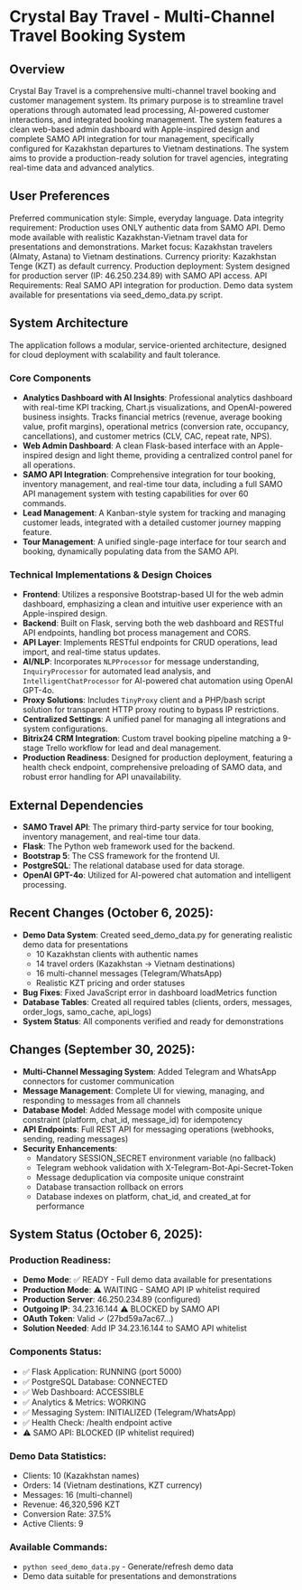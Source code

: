 # Crystal Bay Travel - Multi-Channel Travel Booking System

## Overview

Crystal Bay Travel is a comprehensive multi-channel travel booking and customer management system. Its primary purpose is to streamline travel operations through automated lead processing, AI-powered customer interactions, and integrated booking management. The system features a clean web-based admin dashboard with Apple-inspired design and complete SAMO API integration for tour management, specifically configured for Kazakhstan departures to Vietnam destinations. The system aims to provide a production-ready solution for travel agencies, integrating real-time data and advanced analytics.

## User Preferences

Preferred communication style: Simple, everyday language.
Data integrity requirement: Production uses ONLY authentic data from SAMO API. Demo mode available with realistic Kazakhstan-Vietnam travel data for presentations and demonstrations.
Market focus: Kazakhstan travelers (Almaty, Astana) to Vietnam destinations.
Currency priority: Kazakhstan Tenge (KZT) as default currency.
Production deployment: System designed for production server (IP: 46.250.234.89) with SAMO API access.
API Requirements: Real SAMO API integration for production. Demo data system available for presentations via seed_demo_data.py script.

## System Architecture

The application follows a modular, service-oriented architecture, designed for cloud deployment with scalability and fault tolerance.

### Core Components
- **Analytics Dashboard with AI Insights**: Professional analytics dashboard with real-time KPI tracking, Chart.js visualizations, and OpenAI-powered business insights. Tracks financial metrics (revenue, average booking value, profit margins), operational metrics (conversion rate, occupancy, cancellations), and customer metrics (CLV, CAC, repeat rate, NPS).
- **Web Admin Dashboard**: A clean Flask-based interface with an Apple-inspired design and light theme, providing a centralized control panel for all operations.
- **SAMO API Integration**: Comprehensive integration for tour booking, inventory management, and real-time tour data, including a full SAMO API management system with testing capabilities for over 60 commands.
- **Lead Management**: A Kanban-style system for tracking and managing customer leads, integrated with a detailed customer journey mapping feature.
- **Tour Management**: A unified single-page interface for tour search and booking, dynamically populating data from the SAMO API.

### Technical Implementations & Design Choices
- **Frontend**: Utilizes a responsive Bootstrap-based UI for the web admin dashboard, emphasizing a clean and intuitive user experience with an Apple-inspired design.
- **Backend**: Built on Flask, serving both the web dashboard and RESTful API endpoints, handling bot process management and CORS.
- **API Layer**: Implements RESTful endpoints for CRUD operations, lead import, and real-time status updates.
- **AI/NLP**: Incorporates `NLPProcessor` for message understanding, `InquiryProcessor` for automated lead analysis, and `IntelligentChatProcessor` for AI-powered chat automation using OpenAI GPT-4o.
- **Proxy Solutions**: Includes `TinyProxy` client and a PHP/bash script solution for transparent HTTP proxy routing to bypass IP restrictions.
- **Centralized Settings**: A unified panel for managing all integrations and system configurations.
- **Bitrix24 CRM Integration**: Custom travel booking pipeline matching a 9-stage Trello workflow for lead and deal management.
- **Production Readiness**: Designed for production deployment, featuring a health check endpoint, comprehensive preloading of SAMO data, and robust error handling for API unavailability.

## External Dependencies

- **SAMO Travel API**: The primary third-party service for tour booking, inventory management, and real-time tour data.
- **Flask**: The Python web framework used for the backend.
- **Bootstrap 5**: The CSS framework for the frontend UI.
- **PostgreSQL**: The relational database used for data storage.
- **OpenAI GPT-4o**: Utilized for AI-powered chat automation and intelligent processing.

## Recent Changes (October 6, 2025):
- **Demo Data System**: Created seed_demo_data.py for generating realistic demo data for presentations
  - 10 Kazakhstan clients with authentic names
  - 14 travel orders (Kazakhstan → Vietnam destinations)
  - 16 multi-channel messages (Telegram/WhatsApp)
  - Realistic KZT pricing and order statuses
- **Bug Fixes**: Fixed JavaScript error in dashboard loadMetrics function
- **Database Tables**: Created all required tables (clients, orders, messages, order_logs, samo_cache, api_logs)
- **System Status**: All components verified and ready for demonstrations

## Changes (September 30, 2025):
- **Multi-Channel Messaging System**: Added Telegram and WhatsApp connectors for customer communication
- **Message Management**: Complete UI for viewing, managing, and responding to messages from all channels
- **Database Model**: Added Message model with composite unique constraint (platform, chat_id, message_id) for idempotency
- **API Endpoints**: Full REST API for messaging operations (webhooks, sending, reading messages)
- **Security Enhancements**:
  - Mandatory SESSION_SECRET environment variable (no fallback)
  - Telegram webhook validation with X-Telegram-Bot-Api-Secret-Token
  - Message deduplication via composite unique constraint
  - Database transaction rollback on errors
  - Database indexes on platform, chat_id, and created_at for performance

## System Status (October 6, 2025):
### Production Readiness:
- **Demo Mode**: ✅ READY - Full demo data available for presentations
- **Production Mode**: ⚠️ WAITING - SAMO API IP whitelist required
- **Production Server**: 46.250.234.89 (configured)
- **Outgoing IP**: 34.23.16.144 ⚠️ BLOCKED by SAMO API
- **OAuth Token**: Valid ✓ (27bd59a7ac67...)
- **Solution Needed**: Add IP 34.23.16.144 to SAMO API whitelist

### Components Status:
- ✅ Flask Application: RUNNING (port 5000)
- ✅ PostgreSQL Database: CONNECTED
- ✅ Web Dashboard: ACCESSIBLE
- ✅ Analytics & Metrics: WORKING
- ✅ Messaging System: INITIALIZED (Telegram/WhatsApp)
- ✅ Health Check: /health endpoint active
- ⚠️ SAMO API: BLOCKED (IP whitelist required)

### Demo Data Statistics:
- Clients: 10 (Kazakhstan names)
- Orders: 14 (Vietnam destinations, KZT currency)
- Messages: 16 (multi-channel)
- Revenue: 46,320,596 KZT
- Conversion Rate: 37.5%
- Active Clients: 9

### Available Commands:
- `python seed_demo_data.py` - Generate/refresh demo data
- Demo data suitable for presentations and demonstrations